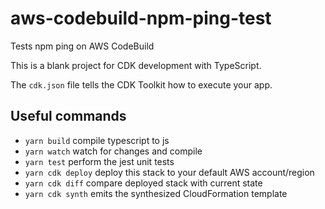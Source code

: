 # aws-codebuild-npm-ping-test

Tests npm ping on AWS CodeBuild

This is a blank project for CDK development with TypeScript.

The `cdk.json` file tells the CDK Toolkit how to execute your app.

## Useful commands

- `yarn build` compile typescript to js
- `yarn watch` watch for changes and compile
- `yarn test` perform the jest unit tests
- `yarn cdk deploy` deploy this stack to your default AWS account/region
- `yarn cdk diff` compare deployed stack with current state
- `yarn cdk synth` emits the synthesized CloudFormation template
